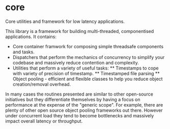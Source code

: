 # core
Core utilities and framework for low latency applications.

This library is a framework for building multi-threaded, componentised applications. It contains:
* Core container framwork for composing simple threadsafe components and tasks.
* Dispatchers that perform the mechanics of concurrency to simplify your codebase and massively reduce contention and complexity.
* Utilities that perform a variety of useful tasks:
** Timestamps to cope with variety of precision of timestamp. 
** Timestamped file parsing
** Object pooling - efficient and flexible classes to help you reduce object creation/removal overhead.

In many cases the routines presented are similar to other open-source initiatives but they differentiate themselves by having a focus on performance at the expense of the "generic scope". For example, there are plenty of other open source object pooling frameworks out there. However under concurrent load they tend to become bottlenecks and massively impact overall latency or throughput. 
